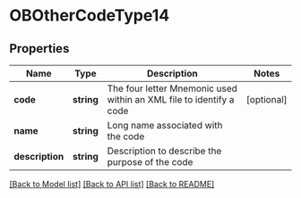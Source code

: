 # OBOtherCodeType14

## Properties
Name | Type | Description | Notes
------------ | ------------- | ------------- | -------------
**code** | **string** | The four letter Mnemonic used within an XML file to identify a code | [optional] 
**name** | **string** | Long name associated with the code | 
**description** | **string** | Description to describe the purpose of the code | 

[[Back to Model list]](../README.md#documentation-for-models) [[Back to API list]](../README.md#documentation-for-api-endpoints) [[Back to README]](../README.md)


